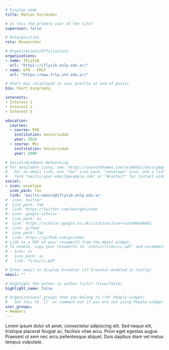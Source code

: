 ```yaml
---
# Display name
title: Matías Fernández

# Is this the primary user of the site?
superuser: false

# Role/position
role: Researcher

# Organizations/Affiliations
organizations:
- name: IFLySiB
  url: "https://iflysib.unlp.edu.ar/"
- name: UTN - FRLP
  url: "https://www.frlp.utn.edu.ar/"

# Short bio (displayed in user profile at end of posts)
bio: Short biography.

interests:
- Interest 1
- Interest 2
- Interest 3

education:
  courses:
  - course: PhD
    institution: Universidad
    year: 2020
  - course: MSc
    institution: Universidad
    year: 2000

# Social/Academic Networking
# For available icons, see: https://sourcethemes.com/academic/docs/page-builder/#icons
#   For an email link, use "fas" icon pack, "envelope" icon, and a link in the
#   form "mailto:your-email@example.com" or "#contact" for contact widget.
social:
- icon: envelope
  icon_pack: fas
  link: 'mailto:smosca@iflysib.unlp.edu.ar'
#- icon: twitter
#  icon_pack: fab
#  link: https://twitter.com/GeorgeCushen
#- icon: google-scholar
#  icon_pack: ai
#  link: https://scholar.google.co.uk/citations?user=sIwtMXoAAAAJ
#- icon: github
#  icon_pack: fab
#  link: https://github.com/gcushen
# Link to a PDF of your resume/CV from the About widget.
# To enable, copy your resume/CV to `static/files/cv.pdf` and uncomment the lines below.
# - icon: cv
#   icon_pack: ai
#   link: files/cv.pdf

# Enter email to display Gravatar (if Gravatar enabled in Config)
email: ""

# Highlight the author in author lists? (true/false)
highlight_name: false

# Organizational groups that you belong to (for People widget)
#   Set this to `[]` or comment out if you are not using People widget.
user_groups:
- Members
---
```


Lorem ipsum dolor sit amet, consectetur adipiscing elit. Sed neque elit, tristique placerat feugiat ac, facilisis vitae arcu. Proin eget egestas augue. Praesent ut sem nec arcu pellentesque aliquet. Duis dapibus diam vel metus tempus vulputate.
